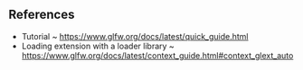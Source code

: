## References

- Tutorial ~ <https://www.glfw.org/docs/latest/quick_guide.html>
- Loading extension with a loader library ~ <https://www.glfw.org/docs/latest/context_guide.html#context_glext_auto>
